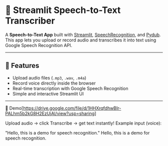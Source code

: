 # 🎤 Streamlit Speech-to-Text Transcriber

A **Speech-to-Text App** built with [Streamlit](https://streamlit.io/), [SpeechRecognition](https://pypi.org/project/SpeechRecognition/), and [Pydub](https://pypi.org/project/pydub/).  
This app lets you upload or record audio and transcribes it into text using Google Speech Recognition API.  

---

## 🚀 Features
- Upload audio files (`.mp3`, `.wav`, `.m4a`)
- Record voice directly inside the browser
- Real-time transcription with Google Speech Recognition
- Simple and interactive Streamlit UI

---

📸 Demo[https://drive.google.com/file/d/1HHXrqfdhwBIr-PALhm5b2kG8H2EzUjAl/view?usp=sharing]

Upload audio → click Transcribe → get text instantly!
Example input (voice):

"Hello, this is a demo for speech recognition."
Hello, this is a demo for speech recognition.

